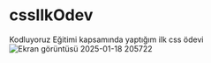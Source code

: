 # cssIlkOdev
Kodluyoruz Eğitimi kapsamında yaptığım ilk css ödevi
![Ekran görüntüsü 2025-01-18 205722](https://github.com/user-attachments/assets/51157096-5882-4b53-a66a-d538d36bbb59)
